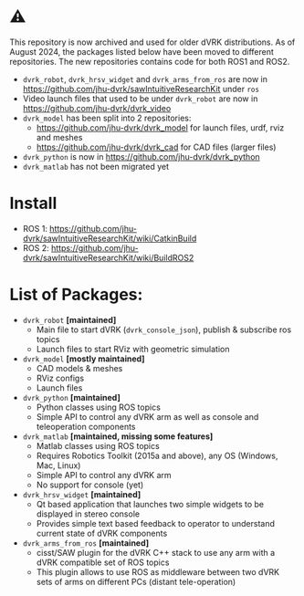 # :warning:

This repository is now archived and used for older dVRK distributions.  As of August 2024, the packages listed below have been moved to different repositories.  The new repositories contains code for both ROS1 and ROS2.

* `dvrk_robot`, `dvrk_hrsv_widget` and `dvrk_arms_from_ros` are now in https://github.com/jhu-dvrk/sawIntuitiveResearchKit under `ros`
* Video launch files that used to be under `dvrk_robot` are now in https://github.com/jhu-dvrk/dvrk_video
* `dvrk_model` has been split into 2 repositories:
  *  https://github.com/jhu-dvrk/dvrk_model for launch files, urdf, rviz and meshes
  *  https://github.com/jhu-dvrk/dvrk_cad for CAD files (larger files)
* `dvrk_python` is now in https://github.com/jhu-dvrk/dvrk_python
* `dvrk_matlab` has not been migrated yet

# Install

* ROS 1: https://github.com/jhu-dvrk/sawIntuitiveResearchKit/wiki/CatkinBuild
* ROS 2: https://github.com/jhu-dvrk/sawIntuitiveResearchKit/wiki/BuildROS2
  
# List of Packages:
* `dvrk_robot` **[maintained]** 
  * Main file to start dVRK (`dvrk_console_json`), publish & subscribe ros topics
  * Launch files to start RViz with geometric simulation
* `dvrk_model` **[mostly maintained]**
  * CAD models & meshes
  * RViz configs
  * Launch files
* `dvrk_python` **[maintained]**
  * Python classes using ROS topics
  * Simple API to control any dVRK arm as well as console and teleoperation components
* `dvrk_matlab` **[maintained, missing some features]**
  * Matlab classes using ROS topics
  * Requires Robotics Toolkit (2015a and above), any OS (Windows, Mac, Linux)
  * Simple API to control any dVRK arm
  * No support for console (yet)
* `dvrk_hrsv_widget` **[maintained]**
  * Qt based application that launches two simple widgets to be displayed in stereo console
  * Provides simple text based feedback to operator to understand current state of dVRK components
* `dvrk_arms_from_ros` **[maintained]**
  * cisst/SAW plugin for the dVRK C++ stack to use any arm with a dVRK compatible set of ROS topics
  * This plugin allows to use ROS as middleware between two dVRK sets of arms on different PCs (distant tele-operation)



